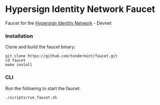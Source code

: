 # Hypersign Identity Network Faucet

Faucet for the <a href="https://github.com/hypersign-protocol/hid-node">Hypersign Identity Network</a> - Devnet

### Installation

Clone and build the faucet binary:

```
git clone https://github.com/tendermint/faucet.git
cd faucet
make install
```

### CLI

Run the following to start the faucet:

```
./scripts/run_faucet.sh
```

